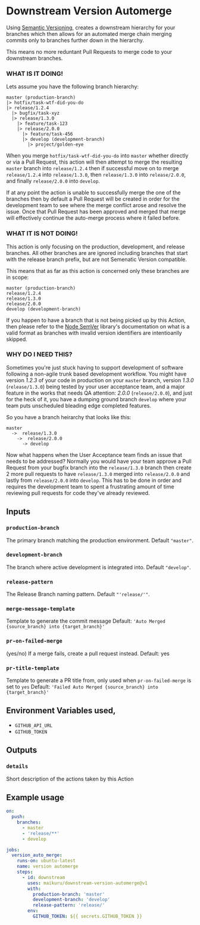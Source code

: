 # Downstream Version Automerge

Using [Semantic Versioning](https://semver.org/),  creates a downstream hierarchy for your branches which then allows for an automated merge chain merging commits only to branches further down in the hierarchy.

This means no more reduntant Pull Requests to merge code to your downstream branches.

### WHAT IS IT DOING! ###

Lets assume you have the following branch hierarchy:

```
master (production-branch)
|> hotfix/task-wtf-did-you-do
|> release/1.2.4
  |> bugfix/task-xyz
  |> release/1.3.0
    |> feature/task-123
    |> release/2.0.0
      |> feature/task-456
      |> develop (development-branch)
        |> project/golden-eye
```

When you merge `hotfix/task-wtf-did-you-do` into `master` whether directly or via a Pull Request, this action will then attempt to merge the resulting `master` branch into `release/1.2.4` then if successful move on to merge  `release/1.2.4` into `release/1.3.0`, then `release/1.3.0` into `release/2.0.0`, and finally `release/2.0.0` into `develop`. 

If at any point the action is unable to successfully merge the one of the branches then by default a Pull Request will be created in order for the development team to see where the merge conflict arose and resolve the issue.  Once that Pull Request has been approved and merged that merge will effectively continue the auto-merge process where it failed before.

### WHAT IT IS NOT DOING!

This action is only focusing on the production, development, and release branches.  All other branches are are ignored including branches that start with the release branch prefix, but are not Semenatic Version compatible.

This means that as far as this action is concerned only these branches are in scope:

```
master (production-branch)
release/1.2.4
release/1.3.0
release/2.0.0
develop (development-branch)
```

If you happen to have a branch that is not being picked up by this Action, then please refer to the [Node SemVer](https://www.npmjs.com/package/semver) library's documentation on what is a valid format as branches with invalid version identifiers are intentioanlly skipped. 

### WHY DO I NEED THIS?

Sometimes you're just stuck having to support development of software following a non-agile trunk based development workflow.  You might have version _1.2.3_ of your code in production on your `master` branch, version _1.3.0_ (`release/1.3.0`) being tested by your user acceptance team, and a major feature in the works that needs QA attention: _2.0.0_ (`release/2.0.0`), and just for the heck of it, you have a dumping ground branch `develop` where your team puts unscheduled bleading edge completed features.

So you have a branch heirarchy that looks like this:

```
master
  ->  release/1.3.0
    ->  release/2.0.0
      -> develop
```

Now what happens when the User Acceptance team finds an issue that needs to be addressed?  Normally you would have your team approve a Pull Request from your bugfix branch into the `release/1.3.0` branch  then create 2 more pull requests to have `release/1.3.0` merged into `release/2.0.0` and lastly from `release/2.0.0` into `develop`.  This has to be done in order and requires the development team to spent a frustrating amount of time reviewing pull requests for code they've already reviewed.



## Inputs

### `production-branch`

The primary branch matching the production environment. Default `"master"`.

### `development-branch`

The branch where active development is integrated into.  Default `"develop"`.

### `release-pattern`

The Release Branch naming pattern. Default `"'release/'"`.

### `merge-message-template`

Template to generate the commit message
Default: `'Auto Merged {source_branch} into {target_branch}'`

### `pr-on-failed-merge`

(yes/no) If a merge fails, create a pull request instead.
Default: yes

### `pr-title-template`

Template to generate a PR title from, only used when `pr-on-failed-merge` is set to `yes`
Default: `'Failed Auto Merged {source_branch} into {target_branch}'`

## Environment Variables used,

* `GITHUB_API_URL`
* `GITHUB_TOKEN`

## Outputs

### `details`

Short description of the actions taken by this Action


## Example usage

```yaml
on:
  push:
    branches:
      - master
      - 'release/**'
      - develop

jobs:
  version_auto_merge:
    runs-on: ubuntu-latest
    name: version automerge
    steps:
      - id: downstream
        uses: maikuru/downstream-version-automerge@v1
        with:
          production-branch: 'master'
          development-branch: 'develop'
          release-pattern: 'release/'
        env:
          GITHUB_TOKEN: ${{ secrets.GITHUB_TOKEN }}
```
